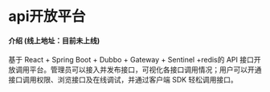 # api开放平台

#### 介绍 (线上地址：目前未上线)
基于 React + Spring Boot + Dubbo + Gateway + Sentinel +redis的 API 接口开放调用平台。管理员可以接入并发布接口，可视化各接口调用情况；用户可以开通接口调用权限、浏览接口及在线调试，并通过客户端 SDK 轻松调用接口。


#### 



#### 


